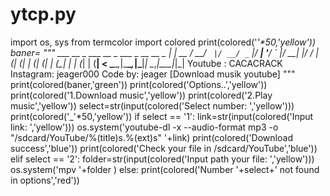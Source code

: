 # ytcp.py
 import os, sys from termcolor import colored  print(colored('_'*50,'yellow')) baner= """   ___ __ _  ___ __ _  ___ _ __ __ _  ___| | __  / __/ _` |/ __/ _` |/ __| '__/ _` |/ __| |/ / | (_| (_| | (_| (_| | (__| | | (_| | (__|   &lt;  \___\__,_|\___\__,_|\___|_|  \__,_|\___|_|\_|  Youtube : CACACRACK  Instagram: jeager000  Code by: jeager  [Download musik youtube]  """  print(colored(baner,'green')) print(colored('Options..','yellow')) print(colored('1.Download music','yellow')) print(colored('2.Play music','yellow')) select=str(input(colored('Select number: ','yellow'))) print(colored('_'*50,'yellow'))  if select == '1':   link=str(input(colored('Input link: ','yellow')))   os.system('youtube-dl -x --audio-format mp3 -o "/sdcard/YouTube/%(title)s.%(ext)s" '+link)   print(colored('Download success','blue'))   print(colored('Check your file in /sdcard/YouTube','blue')) elif select == '2':   folder=str(input(colored('Input path your file: ','yellow')))   os.system('mpv '+folder ) else:   print(colored('Number '+select+' not found in options','red'))

